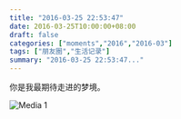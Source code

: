 ```yaml
---
title: "2016-03-25 22:53:47"
date: 2016-03-25T10:00:00+08:00
draft: false
categories: ["moments","2016","2016-03"]
tags: ["朋友圈","生活记录"]
summary: "2016-03-25 22:53:47..."
---
```


你是我最期待走进的梦境。

![Media 1](/Moments/photos/2016-03-25/201603252253470.jpg)

